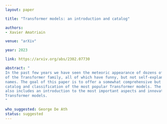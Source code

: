```yaml
---
layout: paper

title: "Transformer models: an introduction and catalog"

authors:
- Xavier Amatriain

venue: "arXiv"

year: 2023

link: https://arxiv.org/abs/2302.07730

abstract: "
In the past few years we have seen the meteoric appearance of dozens of models
of the Transformer family, all of which have funny, but not self-explanatory,
names. The goal of this paper is to offer a somewhat comprehensive but simple
catalog and classification of the most popular Transformer models. The paper
also includes an introduction to the most important aspects and innovation in
Transformer models.
"

who_suggested: George De Ath
status: suggested
---
```

